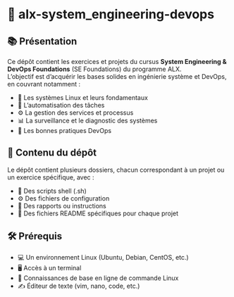 # 🚀 alx-system_engineering-devops

## 📚 Présentation

Ce dépôt contient les exercices et projets du cursus **System Engineering & DevOps Foundations** (SE Foundations) du programme ALX.  
L’objectif est d’acquérir les bases solides en ingénierie système et DevOps, en couvrant notamment :

- 🐧 Les systèmes Linux et leurs fondamentaux  
- 🤖 L’automatisation des tâches  
- ⚙️ La gestion des services et processus  
- 📊 La surveillance et le diagnostic des systèmes  
- 🔧 Les bonnes pratiques DevOps

## 📂 Contenu du dépôt

Le dépôt contient plusieurs dossiers, chacun correspondant à un projet ou un exercice spécifique, avec :

- 📜 Des scripts shell (.sh)  
- ⚙️ Des fichiers de configuration  
- 📝 Des rapports ou instructions  
- 📖 Des fichiers README spécifiques pour chaque projet

## 🛠️ Prérequis

- 💻 Un environnement Linux (Ubuntu, Debian, CentOS, etc.)  
- 🖥️ Accès à un terminal  
- 📖 Connaissances de base en ligne de commande Linux  
- ✍️ Éditeur de texte (vim, nano, code, etc.)  
